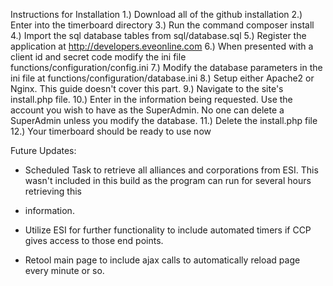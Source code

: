 Instructions for Installation
1.)  Download all of the github installation
2.)  Enter into the timerboard directory
3.)  Run the command composer install
4.)  Import the sql database tables from sql/database.sql
5.)  Register the application at http://developers.eveonline.com
6.)  When presented with a client id and secret code modify the ini file functions/configuration/config.ini
7.)  Modify the database parameters in the ini file at functions/configuration/database.ini
8.)  Setup either Apache2 or Nginx.  This guide doesn't cover this part.
9.)  Navigate to the site's install.php file.
10.) Enter in the information being requested.  Use the account you wish to have as the SuperAdmin.  No one can delete a SuperAdmin unless you modify the database.
11.) Delete the install.php file
12.) Your timerboard should be ready to use now

Future Updates:
- Scheduled Task to retrieve all alliances and corporations from ESI.  This wasn't included in this build as the program can run for several hours retrieving this
- information.

- Utilize ESI for further functionality to include automated timers if CCP gives access to those end points.

- Retool main page to include ajax calls to automatically reload page every minute or so.
